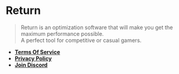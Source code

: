 # Return
> Return is an optimization software that will make you get the maximum performance possible. 
> <br>A perfect tool for competitive or casual gamers.

- [**Terms Of Service**](https://github.com/Return-Optimizer/About/blob/main/terms-of-service.md)
- [**Privacy Policy**](https://github.com/Return-Optimizer/About/blob/main/privacy-policy.md)
- [**Join Discord**](https://discord.com/invite/dmRF8Px4ER)

